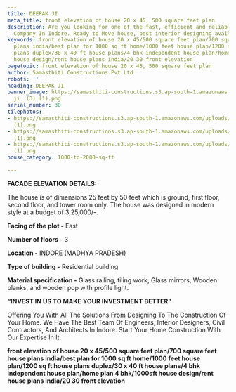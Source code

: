 ```yaml
---
title: DEEPAK JI
meta_title: front elevation of house 20 x 45, 500 square feet plan
description: Are you looking for one of the fast, efficient and reliable Construction
  Company In Indore. Ready to Move house, best interior designing available
keywords: front elevation of house 20 x 45/500 square feet plan/700 square feet house
  plans india/best plan for 1000 sq ft home/1000 feet house plan/1200 sq ft house
  plans duplex/30 x 40 ft house plans/4 bhk independent house plan/home plan 4 bhk/1000sft
  house design/rent house plans india/20 30 front elevation
pagetopic: front elevation of house 20 x 45, 500 square feet plan
author: Samasthiti Constructions Pvt Ltd
robots: ''
heading: DEEPAK JI
banner_image: https://samasthiti-constructions.s3.ap-south-1.amazonaws.com/uploads/deepak
  ji  (3) (1).png
serial_number: 30
tilephotos:
- https://samasthiti-constructions.s3.ap-south-1.amazonaws.com/uploads/deepak ji  (1)
  (1).png
- https://samasthiti-constructions.s3.ap-south-1.amazonaws.com/uploads/deepak ji  (2)
  (1).png
- https://samasthiti-constructions.s3.ap-south-1.amazonaws.com/uploads/deepak ji  (3)
  (1).png
house_category: 1000-to-2000-sq-ft

---
```

**FACADE ELEVATION DETAILS:**

The house is of dimensions 25 feet by 50 feet which is ground, first floor, second floor, and tower room only. The house was designed in modern style at a budget of 3,25,000/-.

**Facing of the plot -** East

**Number of floors -** 3

**Location -** INDORE (MADHYA PRADESH)

**Type of building -** Residential building

**Material specification -** Glass railing, tiling work, Glass mirrors, Wooden planks, and wooden pop with profile light.

**“INVEST IN US TO MAKE YOUR INVESTMENT BETTER”**

Offering You With All The Solutions From Designing To The Construction Of Your Home. We Have The Best Team Of Engineers, Interior Designers, Civil Contractors, And Architects In Indore. Start Your Home Construction With Our Expertise In It.

**front elevation of house 20 x 45/500 square feet plan/700 square feet house plans india/best plan for 1000 sq ft home/1000 feet house plan/1200 sq ft house plans duplex/30 x 40 ft house plans/4 bhk independent house plan/home plan 4 bhk/1000sft house design/rent house plans india/20 30 front elevation**